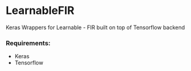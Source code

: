 # LearnableFIR

Keras Wrappers for Learnable - FIR built on top of Tensorflow backend

### Requirements:
- Keras
- Tensorflow
